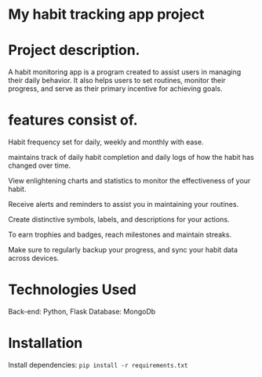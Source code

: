 # My habit tracking app project

# Project description. 

A habit monitoring app is a program created to assist users in managing their daily behavior. It also helps users to set routines, monitor their progress, and serve as their primary incentive for achieving goals.

# features consist of.


Habit frequency set for daily, weekly and monthly with ease.

maintains track of daily habit completion and daily logs of how the habit has changed over time. 

View enlightening charts and statistics to monitor the effectiveness of your habit.

Receive alerts and reminders to assist you in maintaining your routines.

Create distinctive symbols, labels, and descriptions for your actions.

To earn trophies and badges, reach milestones and maintain streaks.

Make sure to regularly backup your progress, and sync your habit data across devices.

# Technologies Used

Back-end: Python, Flask
Database: MongoDb

# Installation
Install dependencies: `pip install -r requirements.txt`